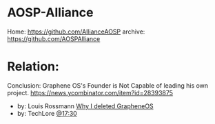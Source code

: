 # AOSP-Alliance
Home: https://github.com/AllianceAOSP archive: https://github.com/AOSPAlliance

# Relation:
Conclusion: Graphene OS's Founder is Not Capable of leading his own project.
https://news.ycombinator.com/item?id=28393875
- by: Louis Rossmann [Why I deleted GrapheneOS](https://youtu.be/4To-F6W1NT0)
- by: TechLore [@17:30](https://youtu.be/Dx7CZ-2Bajg?t=1050) 
